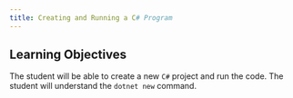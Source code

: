 ```yaml
---
title: Creating and Running a C# Program
---
```


## Learning Objectives

The student will be able to create a new `C#` project and run the code. The
student will understand the `dotnet new` command.
